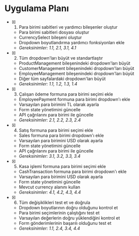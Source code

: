 # Uygulama Planı

- [x] 1. Para birimi sabitleri ve yardımcı bileşenler oluştur
  - Para birimi sabitleri dosyası oluştur
  - CurrencySelect bileşeni oluştur
  - Dropdown boyutlandırma yardımcı fonksiyonları ekle
  - _Gereksinimler: 1.1, 2.1, 3.1, 4.1_

- [x] 2. Tüm dropdown'ları büyüt ve standartlaştır
  - ProductManagement bileşenindeki dropdown'ları büyüt
  - CustomerManagement bileşenindeki dropdown'ları büyüt
  - EmployeeManagement bileşenindeki dropdown'ları büyüt
  - Diğer tüm sayfalardaki dropdown'ları büyüt
  - _Gereksinimler: 1.1, 1.2, 1.3, 1.4_

- [x] 3. Çalışan ödeme formuna para birimi seçimi ekle
  - EmployeePayment formuna para birimi dropdown'ı ekle
  - Varsayılan para birimini TL olarak ayarla
  - Form state yönetimini güncelle
  - API çağrılarını para birimi ile güncelle
  - _Gereksinimler: 2.1, 2.2, 2.3, 2.4_

- [x] 4. Satış formuna para birimi seçimi ekle
  - Sales formuna para birimi dropdown'ı ekle
  - Varsayılan para birimini USD olarak ayarla
  - Form state yönetimini güncelle
  - API çağrılarını para birimi ile güncelle
  - _Gereksinimler: 3.1, 3.2, 3.3, 3.4_

- [x] 5. Kasa işlemi formuna para birimi seçimi ekle
  - CashTransaction formuna para birimi dropdown'ı ekle
  - Varsayılan para birimini USD olarak ayarla
  - Form state yönetimini güncelle
  - Mevcut currency alanını kullan
  - _Gereksinimler: 4.1, 4.2, 4.3, 4.4_

- [x] 6. Tüm değişiklikleri test et ve doğrula
  - Dropdown boyutlarının doğru olduğunu kontrol et
  - Para birimi seçimlerinin çalıştığını test et
  - Varsayılan değerlerin doğru yüklendiğini kontrol et
  - Form gönderimlerinin başarılı olduğunu test et
  - _Gereksinimler: 1.1, 2.4, 3.4, 4.4_
